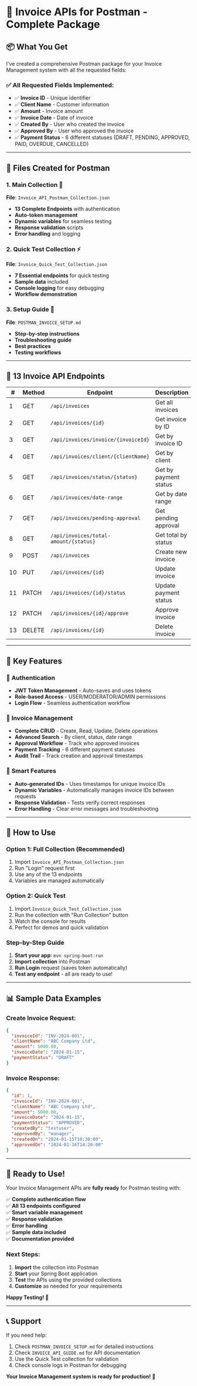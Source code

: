# 🎉 Invoice APIs for Postman - Complete Package

## 📦 **What You Get**

I've created a comprehensive Postman package for your Invoice Management system with all the requested fields:

### ✅ **All Requested Fields Implemented:**
- ✅ **Invoice ID** - Unique identifier
- ✅ **Client Name** - Customer information  
- ✅ **Amount** - Invoice amount
- ✅ **Invoice Date** - Date of invoice
- ✅ **Created By** - User who created the invoice
- ✅ **Approved By** - User who approved the invoice
- ✅ **Payment Status** - 6 different statuses (DRAFT, PENDING, APPROVED, PAID, OVERDUE, CANCELLED)

---

## 📁 **Files Created for Postman**

### 1. **Main Collection** 📮
**File**: `Invoice_API_Postman_Collection.json`
- **13 Complete Endpoints** with authentication
- **Auto-token management** 
- **Dynamic variables** for seamless testing
- **Response validation** scripts
- **Error handling** and logging

### 2. **Quick Test Collection** ⚡
**File**: `Invoice_Quick_Test_Collection.json`
- **7 Essential endpoints** for quick testing
- **Sample data** included
- **Console logging** for easy debugging
- **Workflow demonstration**

### 3. **Setup Guide** 📖
**File**: `POSTMAN_INVOICE_SETUP.md`
- **Step-by-step instructions**
- **Troubleshooting guide**
- **Best practices**
- **Testing workflows**

---

## 🚀 **13 Invoice API Endpoints**

| # | Method | Endpoint | Description | Access |
|---|--------|----------|-------------|---------|
| 1 | GET | `/api/invoices` | Get all invoices | USER+ |
| 2 | GET | `/api/invoices/{id}` | Get invoice by ID | USER+ |
| 3 | GET | `/api/invoices/invoice/{invoiceId}` | Get by invoice ID | USER+ |
| 4 | GET | `/api/invoices/client/{clientName}` | Get by client | USER+ |
| 5 | GET | `/api/invoices/status/{status}` | Get by payment status | USER+ |
| 6 | GET | `/api/invoices/date-range` | Get by date range | USER+ |
| 7 | GET | `/api/invoices/pending-approval` | Get pending approval | MOD+ |
| 8 | GET | `/api/invoices/total-amount/{status}` | Get total by status | USER+ |
| 9 | POST | `/api/invoices` | Create new invoice | MOD+ |
| 10 | PUT | `/api/invoices/{id}` | Update invoice | MOD+ |
| 11 | PATCH | `/api/invoices/{id}/status` | Update payment status | MOD+ |
| 12 | PATCH | `/api/invoices/{id}/approve` | Approve invoice | MOD+ |
| 13 | DELETE | `/api/invoices/{id}` | Delete invoice | ADMIN |

---

## 🎯 **Key Features**

### 🔐 **Authentication**
- **JWT Token Management** - Auto-saves and uses tokens
- **Role-based Access** - USER/MODERATOR/ADMIN permissions
- **Login Flow** - Seamless authentication workflow

### 🧾 **Invoice Management**
- **Complete CRUD** - Create, Read, Update, Delete operations
- **Advanced Search** - By client, status, date range
- **Approval Workflow** - Track who approved invoices
- **Payment Tracking** - 6 different payment statuses
- **Audit Trail** - Track creation and approval timestamps

### 🔧 **Smart Features**
- **Auto-generated IDs** - Uses timestamps for unique invoice IDs
- **Dynamic Variables** - Automatically manages invoice IDs between requests
- **Response Validation** - Tests verify correct responses
- **Error Handling** - Clear error messages and troubleshooting

---

## 🚀 **How to Use**

### **Option 1: Full Collection (Recommended)**
1. Import `Invoice_API_Postman_Collection.json`
2. Run "Login" request first
3. Use any of the 13 endpoints
4. Variables are managed automatically

### **Option 2: Quick Test**
1. Import `Invoice_Quick_Test_Collection.json`
2. Run the collection with "Run Collection" button
3. Watch the console for results
4. Perfect for demos and quick validation

### **Step-by-Step Guide**
1. **Start your app**: `mvn spring-boot:run`
2. **Import collection** into Postman
3. **Run Login** request (saves token automatically)
4. **Test any endpoint** - all are ready to use!

---

## 📊 **Sample Data Examples**

### **Create Invoice Request:**
```json
{
  "invoiceId": "INV-2024-001",
  "clientName": "ABC Company Ltd",
  "amount": 5000.00,
  "invoiceDate": "2024-01-15",
  "paymentStatus": "DRAFT"
}
```

### **Invoice Response:**
```json
{
  "id": 1,
  "invoiceId": "INV-2024-001",
  "clientName": "ABC Company Ltd",
  "amount": 5000.00,
  "invoiceDate": "2024-01-15",
  "paymentStatus": "APPROVED",
  "createdBy": "testuser",
  "approvedBy": "manager",
  "createdOn": "2024-01-15T10:30:00",
  "approvedOn": "2024-01-16T14:20:00"
}
```

---

## 🎉 **Ready to Use!**

Your Invoice Management APIs are **fully ready** for Postman testing with:

✅ **Complete authentication flow**  
✅ **All 13 endpoints configured**  
✅ **Smart variable management**  
✅ **Response validation**  
✅ **Error handling**  
✅ **Sample data included**  
✅ **Documentation provided**  

### **Next Steps:**
1. **Import** the collection into Postman
2. **Start** your Spring Boot application
3. **Test** the APIs using the provided collections
4. **Customize** as needed for your requirements

**Happy Testing! 🚀**

---

## 📞 **Support**

If you need help:
1. Check `POSTMAN_INVOICE_SETUP.md` for detailed instructions
2. Check `INVOICE_API_GUIDE.md` for API documentation
3. Use the Quick Test collection for validation
4. Check console logs in Postman for debugging

**Your Invoice Management system is ready for production! 🎯**
